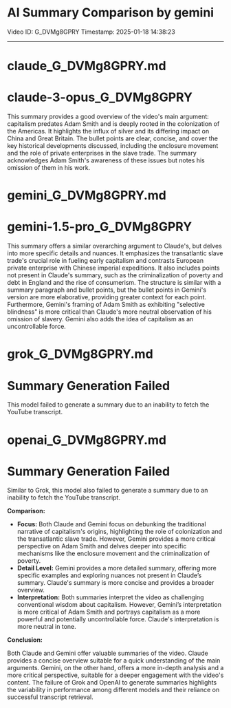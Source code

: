 # AI Summary Comparison by gemini

Video ID: G_DVMg8GPRY
Timestamp: 2025-01-18 14:38:23

---

# claude_G_DVMg8GPRY.md

# claude-3-opus_G_DVMg8GPRY

This summary provides a good overview of the video's main argument: capitalism predates Adam Smith and is deeply rooted in the colonization of the Americas.  It highlights the influx of silver and its differing impact on China and Great Britain. The bullet points are clear, concise, and cover the key historical developments discussed, including the enclosure movement and the role of private enterprises in the slave trade. The summary acknowledges Adam Smith's awareness of these issues but notes his omission of them in his work.

# gemini_G_DVMg8GPRY.md

# gemini-1.5-pro_G_DVMg8GPRY

This summary offers a similar overarching argument to Claude's, but delves into more specific details and nuances. It emphasizes the transatlantic slave trade's crucial role in fueling early capitalism and contrasts European private enterprise with Chinese imperial expeditions.  It also includes points not present in Claude's summary, such as the criminalization of poverty and debt in England and the rise of consumerism.  The structure is similar with a summary paragraph and bullet points, but the bullet points in Gemini's version are more elaborative, providing greater context for each point.  Furthermore, Gemini's framing of Adam Smith as exhibiting "selective blindness" is more critical than Claude's more neutral observation of his omission of slavery. Gemini also adds the idea of capitalism as an uncontrollable force.

# grok_G_DVMg8GPRY.md

# Summary Generation Failed

This model failed to generate a summary due to an inability to fetch the YouTube transcript.

# openai_G_DVMg8GPRY.md

# Summary Generation Failed

Similar to Grok, this model also failed to generate a summary due to an inability to fetch the YouTube transcript.


**Comparison:**

* **Focus:** Both Claude and Gemini focus on debunking the traditional narrative of capitalism's origins, highlighting the role of colonization and the transatlantic slave trade. However, Gemini provides a more critical perspective on Adam Smith and delves deeper into specific mechanisms like the enclosure movement and the criminalization of poverty.
* **Detail Level:** Gemini provides a more detailed summary, offering more specific examples and exploring nuances not present in Claude’s summary.  Claude's summary is more concise and provides a broader overview.
* **Interpretation:** Both summaries interpret the video as challenging conventional wisdom about capitalism. However, Gemini’s interpretation is more critical of Adam Smith and portrays capitalism as a more powerful and potentially uncontrollable force.  Claude's interpretation is more neutral in tone.

**Conclusion:**

Both Claude and Gemini offer valuable summaries of the video. Claude provides a concise overview suitable for a quick understanding of the main arguments. Gemini, on the other hand, offers a more in-depth analysis and a more critical perspective, suitable for a deeper engagement with the video's content.  The failure of Grok and OpenAI to generate summaries highlights the variability in performance among different models and their reliance on successful transcript retrieval.
